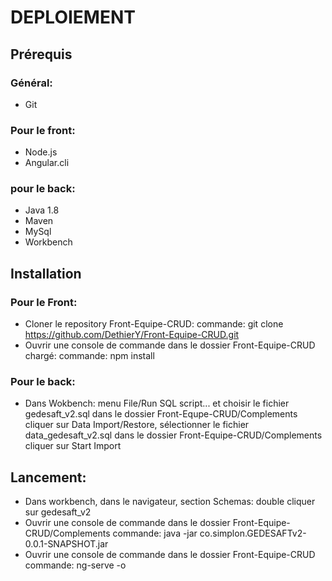 # DEPLOIEMENT

## Prérequis

  ### Général:

  * Git

  ### Pour le front:

  * Node.js
  * Angular.cli

  ### pour le back:

  * Java 1.8
  * Maven
  * MySql
  * Workbench
  
## Installation

  ### Pour le Front:
  
  * Cloner le repository Front-Equipe-CRUD:
    commande: git clone https://github.com/DethierY/Front-Equipe-CRUD.git
  * Ouvrir une console de commande dans le dossier Front-Equipe-CRUD chargé:
    commande: npm install
    
  ### Pour le back:
  
   * Dans Wokbench:
      menu File/Run SQL script... et choisir le fichier gedesaft_v2.sql dans le dossier Front-Equpe-CRUD/Complements
      cliquer sur Data Import/Restore, sélectionner le fichier data_gedesaft_v2.sql dans le dossier Front-Equipe-CRUD/Complements
      cliquer sur Start Import
  
## Lancement:

  * Dans workbench, dans le navigateur, section Schemas:
    double cliquer sur gedesaft_v2
  * Ouvrir une console de commande dans le dossier Front-Equipe-CRUD/Complements
    commande: java -jar co.simplon.GEDESAFTv2-0.0.1-SNAPSHOT.jar
  * Ouvrir une console de commande dans le dossier Front-Equipe-CRUD
    commande: ng-serve -o
    
    
  
  
